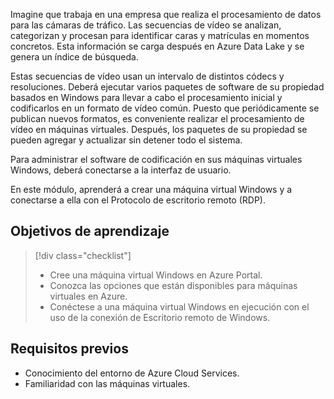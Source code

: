 Imagine que trabaja en una empresa que realiza el procesamiento de datos para las cámaras de tráfico. Las secuencias de vídeo se analizan, categorizan y procesan para identificar caras y matrículas en momentos concretos. Esta información se carga después en Azure Data Lake y se genera un índice de búsqueda.

Estas secuencias de vídeo usan un intervalo de distintos códecs y resoluciones. Deberá ejecutar varios paquetes de software de su propiedad basados en Windows para llevar a cabo el procesamiento inicial y codificarlos en un formato de vídeo común. Puesto que periódicamente se publican nuevos formatos, es conveniente realizar el procesamiento de vídeo en máquinas virtuales. Después, los paquetes de su propiedad se pueden agregar y actualizar sin detener todo el sistema.

Para administrar el software de codificación en sus máquinas virtuales Windows, deberá conectarse a la interfaz de usuario.

En este módulo, aprenderá a crear una máquina virtual Windows y a conectarse a ella con el Protocolo de escritorio remoto (RDP).

## <a name="learning-objectives"></a>Objetivos de aprendizaje
> [!div class="checklist"]
> * Cree una máquina virtual Windows en Azure Portal.
> * Conozca las opciones que están disponibles para máquinas virtuales en Azure.
> * Conéctese a una máquina virtual Windows en ejecución con el uso de la conexión de Escritorio remoto de Windows.

## <a name="prerequisites"></a>Requisitos previos

- Conocimiento del entorno de Azure Cloud Services.
- Familiaridad con las máquinas virtuales.

